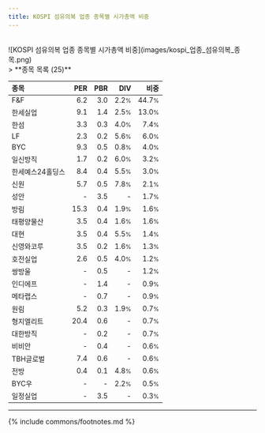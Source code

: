 ```yaml
---
title: KOSPI 섬유의복 업종 종목별 시가총액 비중
---
```

<br>
![KOSPI 섬유의복 업종 종목별 시가총액 비중](images/kospi_업종_섬유의복_종목.png)
<br>
> **종목 목록 (25)**<a id="list"></a>

| **종목** | **PER** | **PBR** | **DIV** | **비중** |
| :------- | ------: | ------: | ------: | -------: |
| F&F | 6.2 | 3.0 | 2.2<small>%</small> | 44.7<small>%</small> |
| 한세실업 | 9.1 | 1.4 | 2.5<small>%</small> | 13.0<small>%</small> |
| 한섬 | 3.3 | 0.3 | 4.0<small>%</small> | 7.4<small>%</small> |
| LF | 2.3 | 0.2 | 5.6<small>%</small> | 6.0<small>%</small> |
| BYC | 9.3 | 0.5 | 0.8<small>%</small> | 4.0<small>%</small> |
| 일신방직 | 1.7 | 0.2 | 6.0<small>%</small> | 3.2<small>%</small> |
| 한세예스24홀딩스 | 8.4 | 0.4 | 5.5<small>%</small> | 3.0<small>%</small> |
| 신원 | 5.7 | 0.5 | 7.8<small>%</small> | 2.1<small>%</small> |
| 성안 | - | 3.5 | - | 1.7<small>%</small> |
| 방림 | 15.3 | 0.4 | 1.9<small>%</small> | 1.6<small>%</small> |
| 태평양물산 | 3.5 | 0.4 | 1.6<small>%</small> | 1.6<small>%</small> |
| 대현 | 3.5 | 0.4 | 5.5<small>%</small> | 1.4<small>%</small> |
| 신영와코루 | 3.5 | 0.2 | 1.6<small>%</small> | 1.3<small>%</small> |
| 호전실업 | 2.6 | 0.5 | 4.0<small>%</small> | 1.2<small>%</small> |
| 쌍방울 | - | 0.5 | - | 1.2<small>%</small> |
| 인디에프 | - | 1.4 | - | 0.9<small>%</small> |
| 메타랩스 | - | 0.7 | - | 0.9<small>%</small> |
| 원림 | 5.2 | 0.3 | 1.9<small>%</small> | 0.7<small>%</small> |
| 형지엘리트 | 20.4 | 0.6 | - | 0.7<small>%</small> |
| 대한방직 | - | 0.2 | - | 0.7<small>%</small> |
| 비비안 | - | 0.4 | - | 0.6<small>%</small> |
| TBH글로벌 | 7.4 | 0.6 | - | 0.6<small>%</small> |
| 전방 | 0.4 | 0.1 | 4.8<small>%</small> | 0.6<small>%</small> |
| BYC우 | - | - | 2.2<small>%</small> | 0.5<small>%</small> |
| 일정실업 | - | 3.5 | - | 0.3<small>%</small> |

---
{% include commons/footnotes.md %}